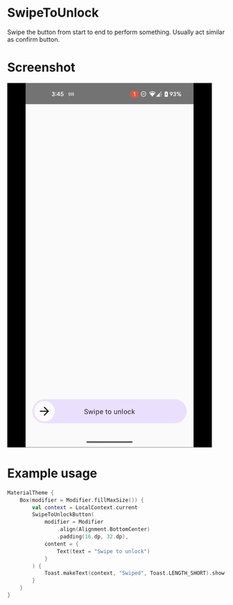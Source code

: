 # SwipeToUnlock
Swipe the button from start to end to perform something. Usually act similar as confirm button.
# Screenshot
![SwipeToUnlock](https://github.com/fathurrohmane/Recreate-UI/blob/main/github/swipetounlock.gif)

# Example usage
```kotlin
MaterialTheme {
    Box(modifier = Modifier.fillMaxSize()) {
        val context = LocalContext.current
        SwipeToUnlockButton(
            modifier = Modifier
                .align(Alignment.BottomCenter)
                .padding(16.dp, 32.dp),
            content = {
                Text(text = "Swipe to unlock")
            }
        ) {
            Toast.makeText(context, "Swiped", Toast.LENGTH_SHORT).show()
        }
    }
}
```
